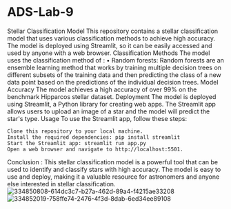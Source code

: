 # ADS-Lab-9
Stellar Classification Model This repository contains a stellar classification model that uses various classification methods to achieve high accuracy. The model is deployed using Streamlit, so it can be easily accessed and used by anyone with a web browser. Classification Methods The model uses the classification method of : • Random forests: Random forests are an ensemble learning method that works by training multiple decision trees on different subsets of the training data and then predicting the class of a new data point based on the predictions of the individual decision trees. Model Accuracy The model achieves a high accuracy of over 99% on the benchmark Hipparcos stellar dataset. Deployment The model is deployed using Streamlit, a Python library for creating web apps. The Streamlit app allows users to upload an image of a star and the model will predict the star's type. Usage To use the Streamlit app, follow these steps:

    Clone this repository to your local machine.
    Install the required dependencies: pip install streamlit
    Start the Streamlit app: streamlit run app.py
    Open a web browser and navigate to http://localhost:5501. 
    
Conclusion : This stellar classification model is a powerful tool that can be used to identify and classify stars with high accuracy. 
The model is easy to use and deploy, making it a valuable resource for astronomers and anyone else interested in stellar classification.
![334850808-614dc3c7-b27a-462d-89a4-f4215ae33208](https://github.com/user-attachments/assets/3ad70510-9fe8-4492-a6d3-2fe0863bdfee)
![334852019-758ffe74-2476-4f3d-8dab-6ed34ee89108](https://github.com/user-attachments/assets/24200351-1181-4b94-ba6c-2809d5bb94a3)
